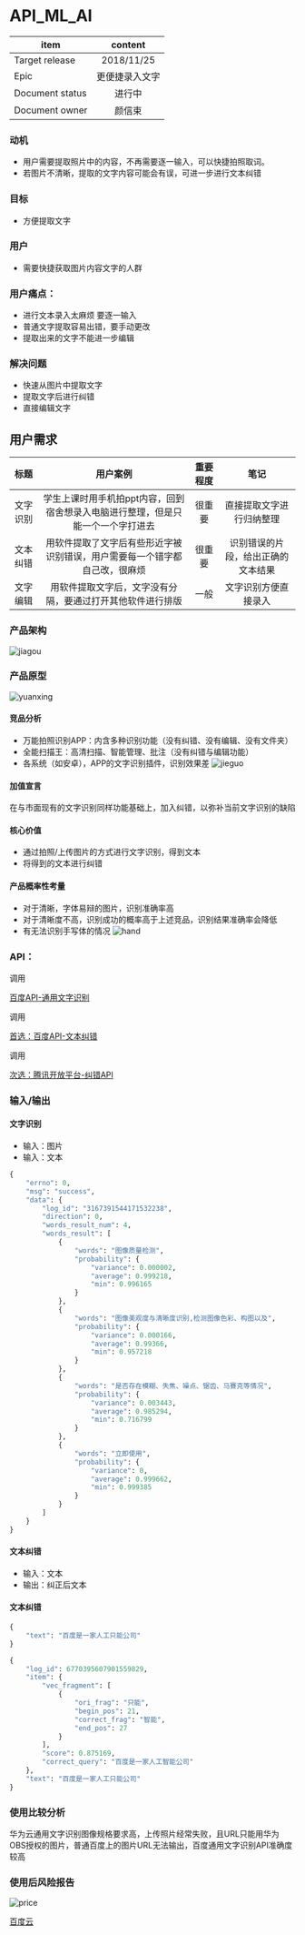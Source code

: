 # API_ML_AI

item|content
--|:--:
Target release|2018/11/25
Epic| 更便捷录入文字
Document status|进行中
Document owner|颜信束


### 动机
* 用户需要提取照片中的内容，不再需要逐一输入，可以快捷拍照取词。
* 若图片不清晰，提取的文字内容可能会有误，可进一步进行文本纠错

### 目标
* 方便提取文字

### 用户
* 需要快捷获取图片内容文字的人群

### 用户痛点：
* 进行文本录入太麻烦 要逐一输入
* 普通文字提取容易出错，要手动更改
* 提取出来的文字不能进一步编辑

### 解决问题
* 快速从图片中提取文字
* 提取文字后进行纠错
* 直接编辑文字

## 用户需求
标题|用户案例|重要程度|笔记
:--:|:--:|:--:|:--:
文字识别|学生上课时用手机拍ppt内容，回到宿舍想录入电脑进行整理，但是只能一个一个字打进去|很重要|直接提取文字进行归纳整理
文本纠错|用软件提取了文字后有些形近字被识别错误，用户需要每一个错字都自己改，很麻烦|很重要|识别错误的片段，给出正确的文本结果
文字编辑|用软件提取文字后，文字没有分隔，要通过打开其他软件进行排版|一般|文字识别方便直接录入


### 产品架构
![jiagou]()

### 产品原型
![yuanxing](https://github.com/yanxinshu/API_ML_AI/blob/master/yuanxing.png?raw=true)

#### 竞品分析
* 万能拍照识别APP：内含多种识别功能（没有纠错、没有编辑、没有文件夹）
* 全能扫描王：高清扫描、智能管理、批注（没有纠错与编辑功能）
* 各系统（如安卓），APP的文字识别插件，识别效果差
![jieguo](https://github.com/yanxinshu/API_ML_AI/blob/master/jieguo.jpg?raw=true)
#### 加值宣言
 在与市面现有的文字识别同样功能基础上，加入纠错，以弥补当前文字识别的缺陷
#### 核心价值
* 通过拍照/上传图片的方式进行文字识别，得到文本
* 将得到的文本进行纠错
#### 产品概率性考量
* 对于清晰，字体易辩的图片，识别准确率高
* 对于清晰度不高，识别成功的概率高于上述竞品，识别结果准确率会降低
* 有无法识别手写体的情况
![hand](https://github.com/yanxinshu/API_ML_AI/blob/master/hand.png?raw=true)
### API：
调用<p><a href="http://ai.baidu.com/tech/ocr/general">百度API-通用文字识别</a></p>
调用<p><a href="http://ai.baidu.com/docs#/NLP-API/741e48da">首选：百度API-文本纠错</a></p>
调用<p><a href="http://wiki.open.qq.com/wiki/%E7%BA%A0%E9%94%99API">次选：腾讯开放平台-纠错API</a></p>

### 输入/输出

#### 文字识别
* 输入：图片
* 输入：文本

```python
{
	"errno": 0,
	"msg": "success",
	"data": {
		"log_id": "3167391544171532238",
		"direction": 0,
		"words_result_num": 4,
		"words_result": [
			{
				"words": "图像质量检测",
				"probability": {
					"variance": 0.000002,
					"average": 0.999218,
					"min": 0.996165
				}
			},
			{
				"words": "图像美观度与清晰度识别,检测图像色彩、构图以及",
				"probability": {
					"variance": 0.000166,
					"average": 0.99366,
					"min": 0.957218
				}
			},
			{
				"words": "是否存在模糊、失焦、噪点、锯齿、马賽克等情况",
				"probability": {
					"variance": 0.003443,
					"average": 0.985294,
					"min": 0.716799
				}
			},
			{
				"words": "立即使用",
				"probability": {
					"variance": 0,
					"average": 0.999662,
					"min": 0.999385
				}
			}
		]
	}
}
```
#### 文本纠错
* 输入：文本
* 输出：纠正后文本
#### 文本纠错
``` python
{
    "text": "百度是一家人工只能公司"
}
```
``` python
{
    "log_id": 6770395607901559829,
    "item": {
        "vec_fragment": [
            {
                "ori_frag": "只能",
                "begin_pos": 21,
                "correct_frag": "智能",
                "end_pos": 27
            }
        ],
        "score": 0.875169,
        "correct_query": "百度是一家人工智能公司"
    },
    "text": "百度是一家人工只能公司"
}
```
### 使用比较分析
 华为云通用文字识别图像规格要求高，上传照片经常失败，且URL只能用华为OBS授权的图片，普通百度上的图片URL无法输出，百度通用文字识别API准确度较高

### 使用后风险报告
![price](https://raw.githubusercontent.com/yanxinshu/API_ML_AI/master/much.PNG)
<p><a href="https://cloud.baidu.com/calculator.html#/ocr/price">百度云</a></p>

